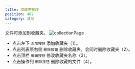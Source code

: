 ```yaml
---
title: 收藏夹管理
position: 402
category: 其他
---
```

文件可添加到收藏夹。
![collectionPage](/collectionPage.png)
- 点击左下 `添加按钮` 添加收藏夹（1）。
- 点击列表项右侧 `删除按钮` 删除收藏夹，会同时删除收藏夹（2）。
- 点击顶栏 `编辑按钮` 修改收藏夹名称（3）。
- 点击操作列 `删除按钮` 删除收藏的文件（4）。